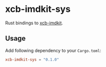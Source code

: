 # xcb-imdkit-sys

Rust bindings to [xcb-imdkit](https://github.com/fcitx/xcb-imdkit).

## Usage

Add following dependency to your `Cargo.toml`:

```toml
xcb-imdkit-sys = "0.1.0"
```
